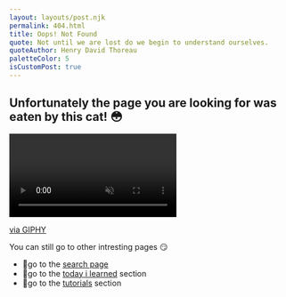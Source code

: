 ```yaml
---
layout: layouts/post.njk
permalink: 404.html
title: Oops! Not Found
quote: Not until we are lost do we begin to understand ourselves.
quoteAuthor: Henry David Thoreau
paletteColor: 5
isCustomPost: true
---
```


## Unfortunately the page you are looking for was eaten by this cat! 😳

<div class="s-giphy s-giphy--small-d">
  <video autoplay loop muted playsinline>
    <source src="https://i.giphy.com/media/W5IsPd0FSeiInmtFxh/giphy.mp4" type="video/mp4">
  </video>
  <p><a href="https://media.giphy.com/media/W5IsPd0FSeiInmtFxh/giphy.mp4">via GIPHY</a></p>
</div>

You can still go to other intresting pages 😏

- 📗go to the [search page](/search)
- 📕go to the [today i learned](/) section
- 📘go to the [tutorials](/tutorials) section
